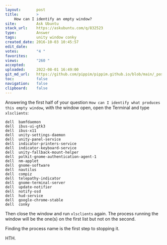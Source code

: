 ```yaml
---
layout:       post
title:        >
    How can I identify an empty window?
site:         Ask Ubuntu
stack_url:    https://askubuntu.com/q/832523
type:         Answer
tags:         unity window conky
created_date: 2016-10-03 10:45:57
edit_date:    
votes:        "4 "
favorites:    
views:        "260 "
accepted:     
uploaded:     2022-08-01 16:49:00
git_md_url:   https://github.com/pippim/pippim.github.io/blob/main/_posts/2016/2016-10-03-How-can-I-identify-an-empty-window_.md
toc:          false
navigation:   false
clipboard:    false
---
```


Answering the first half of your question `How can I identify what produces this empty window`, with the window open, open the Terminal and type `xlsclients`:

``` 
dell  bamfdaemon
dell  ibus-ui-gtk3
dell  ibus-x11
dell  unity-settings-daemon
dell  unity-panel-service
dell  indicator-printers-service
dell  indicator-keyboard-service
dell  unity-fallback-mount-helper
dell  polkit-gnome-authentication-agent-1
dell  nm-applet
dell  gnome-software
dell  nautilus
dell  compiz
dell  telepathy-indicator
dell  gnome-terminal-server
dell  update-notifier
dell  notify-osd
dell  hud-service
dell  google-chrome-stable
dell  conky
```

Then close the window and run `xlsclients` again. The process running the window will be the one(s) on the first list but not on the second.

Finding the process name is the first step to stopping it.

HTH.

